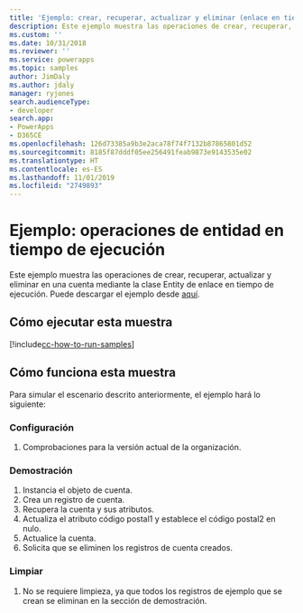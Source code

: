 ```yaml
---
title: 'Ejemplo: crear, recuperar, actualizar y eliminar (enlace en tiempo de ejecución) (Common Data Service) | Microsoft Docs'
description: Este ejemplo muestra las operaciones de crear, recuperar, actualizar y eliminar en una cuenta mediante la clase Entity de enlace en tiempo de ejecución.
ms.custom: ''
ms.date: 10/31/2018
ms.reviewer: ''
ms.service: powerapps
ms.topic: samples
author: JimDaly
ms.author: jdaly
manager: ryjones
search.audienceType:
- developer
search.app:
- PowerApps
- D365CE
ms.openlocfilehash: 126d73385a9b3e2aca78f74f7132b87865801d52
ms.sourcegitcommit: 8185f87dddf05ee256491feab9873e9143535e02
ms.translationtype: HT
ms.contentlocale: es-ES
ms.lasthandoff: 11/01/2019
ms.locfileid: "2749893"
---
```

# <a name="sample-late-bound-entity-operations"></a>Ejemplo: operaciones de entidad en tiempo de ejecución

<!-- show deep insert equivalent 

sample-initialize-record-existing-record.md
sample-create-retrieve-update-delete-late-bound.md

https://docs.microsoft.com/dynamics365/customer-engagement/developer/org-service/sample-create-retrieve-update-delete-late-bound

-->
Este ejemplo muestra las operaciones de crear, recuperar, actualizar y eliminar en una cuenta mediante la clase Entity de enlace en tiempo de ejecución. Puede descargar el ejemplo desde [aquí](https://github.com/Microsoft/PowerApps-Samples/tree/master/cds/orgsvc/C%23/LateBoundEntityOperations).

## <a name="how-to-run-this-sample"></a>Cómo ejecutar esta muestra

[!include[cc-how-to-run-samples](../../includes/cc-how-to-run-samples.md)]


## <a name="how-this-sample-works"></a>Cómo funciona esta muestra

Para simular el escenario descrito anteriormente, el ejemplo hará lo siguiente:

### <a name="setup"></a>Configuración

1. Comprobaciones para la versión actual de la organización.


### <a name="demonstrate"></a>Demostración

1. Instancia el objeto de cuenta.
1. Crea un registro de cuenta.
1. Recupera la cuenta y sus atributos.
1. Actualiza el atributo código postal1 y establece el código postal2 en nulo.
1. Actualice la cuenta. 
1. Solicita que se eliminen los registros de cuenta creados.


### <a name="clean-up"></a>Limpiar

1. No se requiere limpieza, ya que todos los registros de ejemplo que se crean se eliminan en la sección de demostración.
